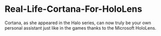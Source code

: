 # Real-Life-Cortana-For-HoloLens
Cortana, as she appeared in the Halo series, can now truly be your own personal assistant just like in the games thanks to the Microsoft HoloLens. 
